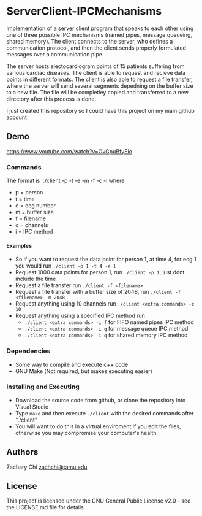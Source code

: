 # ServerClient-IPCMechanisms

Implementation of a server client program that speaks to each other using one of three possible IPC mechanisms (named pipes, message queueing, shared memory). The client connects to the server, who defines a 
communication protocol, and then the client sends properly formulated messages over a communication pipe. 

The server hosts electocardiogram points of 15 patients suffering from various cardiac diseases. The client is able to request and recieve data points in different formats.
The client is also able to request a file transfer, where the server will send several segments depedning on the buffer size to a new file. The file will be completley copied
and transferred to a new directory after this process is done.

I just created this repository so I could have this project on my main github account

## Demo

https://www.youtube.com/watch?v=OvGpuBfyEio

### Commands

The format is `./client -p -t -e -m -f -c -i
where
* p = person
* t = time
* e = ecg number
* m = buffer size
* f = filename
* c = channels
* i = IPC method

#### Examples
* So if you want to request the data point for person 1, at time 4, for ecg 1 you would run `./client -p 1 -t 4 -e 1`
* Request 1000 data points for person 1, run `./client -p 1`, just dont include the time
* Request a file transfer run `./client -f <filename>`
* Request a file transfer with a buffer size of 2048, run `./client -f <filename> -m 2048`
* Request anything using 10 channels run `./client <extra commands> -c 10`
* Request anything using a specified IPC method run
  * `./client <extra commands> -i f` for FIFO named pipes IPC method
  * `./client <extra commands> -i q` for message queue IPC method
  * `./client <extra commands> -i q` for shared memory IPC method
  


### Dependencies

* Some way to compile and execute c++ code
* GNU Make (Not required, but makes executing easier)

### Installing and Executing

* Download the source code from github, or clone the repository into Visual Studio
* Type `make` and then execute `./client` with the desired commands after "./client"
* You will want to do this in a virtual enviroment if you edit the files, otherwise you may compromise your computer's health

## Authors

Zachary Chi
zachchi@tamu.edu

## License

This project is licensed under the GNU General Public License v2.0 - see the LICENSE.md file for details
